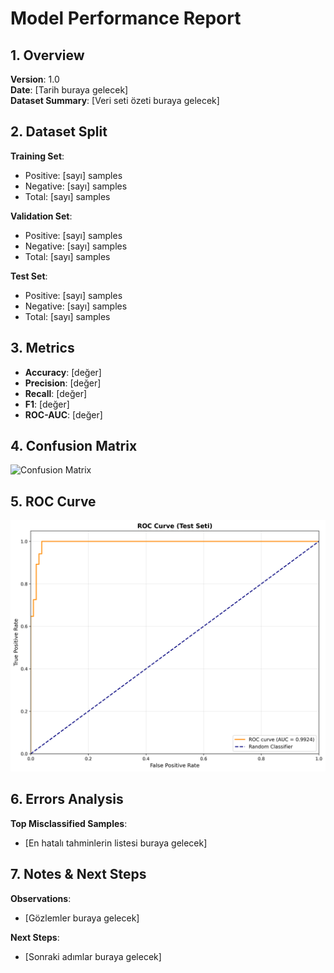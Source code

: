 # Model Performance Report

## 1. Overview
**Version**: 1.0  
**Date**: [Tarih buraya gelecek]  
**Dataset Summary**: [Veri seti özeti buraya gelecek]

## 2. Dataset Split
**Training Set**: 
- Positive: [sayı] samples
- Negative: [sayı] samples
- Total: [sayı] samples

**Validation Set**:
- Positive: [sayı] samples  
- Negative: [sayı] samples
- Total: [sayı] samples

**Test Set**:
- Positive: [sayı] samples
- Negative: [sayı] samples  
- Total: [sayı] samples

## 3. Metrics
- **Accuracy**: [değer]
- **Precision**: [değer]
- **Recall**: [değer]
- **F1**: [değer]
- **ROC-AUC**: [değer]

## 4. Confusion Matrix
![Confusion Matrix](evaluation_results/confusion_matrix.png)

## 5. ROC Curve
![ROC Curve](evaluation_results/roc_curve.png)

## 6. Errors Analysis
**Top Misclassified Samples**:
- [En hatalı tahminlerin listesi buraya gelecek]

## 7. Notes & Next Steps
**Observations**:
- [Gözlemler buraya gelecek]

**Next Steps**:
- [Sonraki adımlar buraya gelecek]
